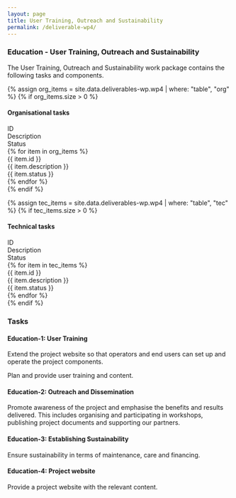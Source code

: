 ```yaml
---
layout: page
title: User Training, Outreach and Sustainability
permalink: /deliverable-wp4/
---
```


### Education - User Training, Outreach and Sustainability ###

The User Training, Outreach and Sustainability work package contains the following tasks and components.

{% assign org_items = site.data.deliverables-wp.wp4 | where: "table", "org" %}
{% if org_items.size > 0 %}
#### Organisational tasks ####
<html>
    <div class="wp-bar">
        <div class="wp-header-row">
            <div class="wp-header-col">ID</div>
            <div class="wp-header-col">Description</div>
            <div class="wp-header-col">Status</div>
        </div>
        {% for item in org_items %}
            <div class="wp-row">
                <div class="wp-col">{{ item.id }}</div>
                <div class="wp-col">{{ item.description }}</div>
                <div class="wp-col wp-status {{ item.status | downcase | replace: ' ', '-' }}">{{ item.status }}</div>
            </div>
        {% endfor %}
    </div>
</html>
{% endif %}

{% assign tec_items = site.data.deliverables-wp.wp4 | where: "table", "tec" %}
{% if tec_items.size > 0 %}
#### Technical tasks ####
<html>
    <div class="wp-bar">
        <div class="wp-header-row">
            <div class="wp-header-col">ID</div>
            <div class="wp-header-col">Description</div>
            <div class="wp-header-col">Status</div>
        </div>
        {% for item in tec_items %}
            <div class="wp-row">
                <div class="wp-col">{{ item.id }}</div>
                <div class="wp-col">{{ item.description }}</div>
                <div class="wp-col wp-status {{ item.status | downcase | replace: ' ', '-' }}">{{ item.status }}</div>
            </div>
        {% endfor %}
    </div>
</html>
{% endif %}

### Tasks ###

#### Education-1: User Training ####

Extend the project website so that operators and end users can set up and operate the project components. 

Plan and provide user training and content.

#### Education-2: Outreach and Dissemination ####

Promote awareness of the project and emphasise the benefits and results delivered. This includes organising and participating in workshops, publishing project documents and supporting our partners.

#### Education-3: Establishing Sustainability ####
 
Ensure sustainability in terms of maintenance, care and financing. 

#### Education-4: Project website ####

Provide a project website with the relevant content.
